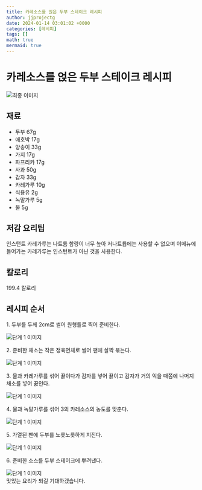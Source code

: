 ```yaml
---
title: 카레소스를 얹은 두부 스테이크 레시피
author: jjprojectg
date: 2024-01-14 03:01:02 +0000
categories: [레시피]
tags: []
math: true
mermaid: true
---
```

<meta name="og:type" content="website"/>
<meta charset="UTF-8"/>
<div class="header">
  <h1>카레소스를 얹은 두부 스테이크 레시피</h1>
</div>

<div class="container my-4">
  <div class="row">
    <div class="col-12 col-md-6">
      <div class="recipe-image">
        <img src="http://www.foodsafetykorea.go.kr/uploadimg/20141117/20141117053440_1416213280344.jpg" class="step-image" alt="최종 이미지"/>
      </div>
    </div>
    <div class="col-12 col-md-6">
      <div class="ingredients">
        <h2>재료</h2>
        <ul class="card">
          <li> 두부 67g </li>
          <li>  애호박 17g </li>
          <li>  양송이 33g </li>
          <li>  가지 17g </li>
          <li>  파프리카 17g </li>
          <li>  사과 50g </li>
          <li>  감자 33g </li>
          <li>  카레가루 10g </li>
          <li>  식용유 2g </li>
          <li>  녹말가루 5g </li>
          <li>  물 5g </li>
</ul>
      </div>
    </div>
    <div class="col-12 col-md-6">
      <div class="ingredients">
        <h2>저감 요리팁</h2>
        <div class="card"> 
          <p>
            인스턴트 카레가루는 나트륨 함량이 너무 높아 저나트륨에는 사용할 수 없으며 이메뉴에 들어가는 카레가루는 인스턴트가 아닌 것을 사용한다.
          </p>
        </div>
      </div>
      <div class="ingredients">
        <h2>칼로리</h2>
        <div class="card"> 
          <p>
            199.4 칼로리
          </p>
        </div>
      </div>
    </div>
  </div>

  <h2 class="my-4">레시피 순서</h2>
  <div class="card recipe-card">
    <div class="card-body recipe-step">
      <p class="card-text step-description">1. 두부를 두께 2cm로 썰어 원형틀로 찍어 준비한다.</p>
      <img src="http://www.foodsafetykorea.go.kr/uploadimg/cook/840-1.jpg" alt="단계 1 이미지" class="step-image"/>
    </div>
  </div>
  <div class="card recipe-card">
    <div class="card-body recipe-step">
      <p class="card-text step-description">2. 준비한 채소는 작은 정육면체로 썰어 팬에 살짝 볶는다.</p>
      <img src="http://www.foodsafetykorea.go.kr/uploadimg/cook/840-2.jpg" alt="단계 1 이미지" class="step-image"/>
    </div>
  </div>
  <div class="card recipe-card">
    <div class="card-body recipe-step">
      <p class="card-text step-description">3. 물과 카레가루를 섞어 끓이다가 감자를 넣어 끓이고 감자가 거의 익을 때쯤에 나머지 채소를 넣어 끓인다.</p>
      <img src="http://www.foodsafetykorea.go.kr/uploadimg/cook/840-3.jpg" alt="단계 1 이미지" class="step-image"/>
    </div>
  </div>
  <div class="card recipe-card">
    <div class="card-body recipe-step">
      <p class="card-text step-description">4. 물과 녹말가루를 섞어 3의 카레소스의 농도를 맞춘다.</p>
      <img src="http://www.foodsafetykorea.go.kr/uploadimg/cook/840-4.jpg" alt="단계 1 이미지" class="step-image"/>
    </div>
  </div>
  <div class="card recipe-card">
    <div class="card-body recipe-step">
      <p class="card-text step-description">5. 가열된 팬에 두부를 노릇노릇하게 지진다.</p>
      <img src="http://www.foodsafetykorea.go.kr/uploadimg/cook/840-5.jpg" alt="단계 1 이미지" class="step-image"/>
    </div>
  </div>
  <div class="card recipe-card">
    <div class="card-body recipe-step">
      <p class="card-text step-description">6. 준비한 소스를 두부 스테이크에 뿌려낸다.</p>
      <img src="http://www.foodsafetykorea.go.kr/uploadimg/cook/840-6.jpg" alt="단계 1 이미지" class="step-image"/>
    </div>
  </div>

</div>
맛있는 요리가 되길 기대하겠습니다.
